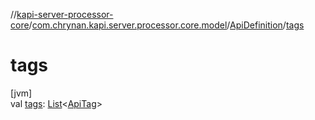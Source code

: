 //[kapi-server-processor-core](../../../index.md)/[com.chrynan.kapi.server.processor.core.model](../index.md)/[ApiDefinition](index.md)/[tags](tags.md)

# tags

[jvm]\
val [tags](tags.md): [List](https://kotlinlang.org/api/latest/jvm/stdlib/kotlin.collections/-list/index.html)&lt;[ApiTag](../-api-tag/index.md)&gt;
